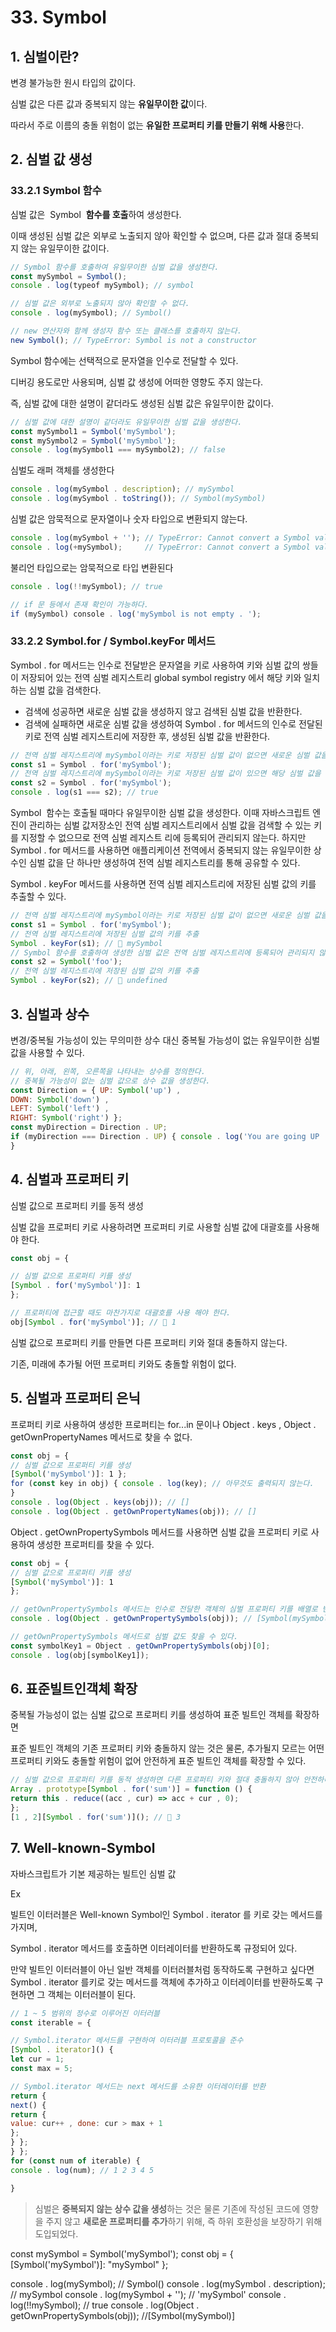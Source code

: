 # 33. Symbol

## 1. 심벌이란?

변경 불가능한 원시 타입의 값이다. 

심벌 값은 다른 값과 중복되지 않는 **유일무이한 값**이다. 

따라서 주로 이름의 충돌 위험이 없는 **유일한 프로퍼티 키를 만들기 위해 사용**한다.

## 2. 심벌 값 생성

### 33.2.1 Symbol 함수

심벌 값은  Symbol  **함수를 호출**하여 생성한다. 

이때 생성된 심벌 값은 외부로 노출되지 않아 확인할 수 없으며, 다른 값과 절대 중복되지 않는 유일무이한 값이다.

```jsx
// Symbol 함수를 호출하여 유일무이한 심벌 값을 생성한다.
const mySymbol = Symbol();
console . log(typeof mySymbol); // symbol

// 심벌 값은 외부로 노출되지 않아 확인할 수 없다.
console . log(mySymbol); // Symbol()

// new 연산자와 함께 생성자 함수 또는 클래스를 호출하지 않는다.
new Symbol(); // TypeError: Symbol is not a constructor
```

Symbol 함수에는 선택적으로 문자열을 인수로 전달할 수 있다. 

디버깅 용도로만 사용되며, 심벌 값 생성에 어떠한 영향도 주지 않는다. 

즉, 심벌 값에 대한 설명이 같더라도 생성된 심벌 값은 유일무이한 값이다.

```jsx
// 심벌 값에 대한 설명이 같더라도 유일무이한 심벌 값을 생성한다.
const mySymbol1 = Symbol('mySymbol');
const mySymbol2 = Symbol('mySymbol');
console . log(mySymbol1 === mySymbol2); // false
```

심벌도 래퍼 객체를 생성한다

```jsx
console . log(mySymbol . description); // mySymbol 
console . log(mySymbol . toString()); // Symbol(mySymbol)
```

심벌 값은 암묵적으로 문자열이나 숫자 타입으로 변환되지 않는다.

```jsx
console . log(mySymbol + ''); // TypeError: Cannot convert a Symbol value to a string 
console . log(+mySymbol);     // TypeError: Cannot convert a Symbol value to a number
```

불리언 타입으로는 암묵적으로 타입 변환된다

```jsx
console . log(!!mySymbol); // true

// if 문 등에서 존재 확인이 가능하다.
if (mySymbol) console . log('mySymbol is not empty . ');
```

### 33.2.2 Symbol.for / Symbol.keyFor 메서드

Symbol . for 메서드는 인수로 전달받은 문자열을 키로 사용하여 키와 심벌 값의 쌍들이 저장되어 있는 전역 심벌 레지스트리 global symbol registry 에서 해당 키와 일치하는 심벌 값을 검색한다.

- 검색에 성공하면 새로운 심벌 값을 생성하지 않고 검색된 심벌 값을 반환한다.
- 검색에 실패하면 새로운 심벌 값을 생성하여 Symbol . for 메서드의 인수로 전달된 키로 전역 심벌 레지스트리에 저장한 후, 생성된 심벌 값을 반환한다.

```jsx
// 전역 심벌 레지스트리에 mySymbol이라는 키로 저장된 심벌 값이 없으면 새로운 심벌 값을 생성
const s1 = Symbol . for('mySymbol');
// 전역 심벌 레지스트리에 mySymbol이라는 키로 저장된 심벌 값이 있으면 해당 심벌 값을 반환
const s2 = Symbol . for('mySymbol');
console . log(s1 === s2); // true
```

Symbol  함수는 호출될 때마다 유일무이한 심벌 값을 생성한다. 이때 자바스크립트 엔진이 관리하는 심벌 값저장소인 전역 심벌 레지스트리에서 심벌 값을 검색할 수 있는 키를 지정할 수 없으므로 전역 심벌 레지스트 리에 등록되어 관리되지 않는다. 하지만 Symbol . for 메서드를 사용하면 애플리케이션 전역에서 중복되지 않는 유일무이한 상수인 심벌 값을 단 하나만 생성하여 전역 심벌 레지스트리를 통해 공유할 수 있다.

Symbol . keyFor 메서드를 사용하면 전역 심벌 레지스트리에 저장된 심벌 값의 키를 추출할 수 있다.

```jsx
// 전역 심벌 레지스트리에 mySymbol이라는 키로 저장된 심벌 값이 없으면 새로운 심벌 값을 생성
const s1 = Symbol . for('mySymbol');
// 전역 심벌 레지스트리에 저장된 심벌 값의 키를 추출
Symbol . keyFor(s1); //  mySymbol
// Symbol 함수를 호출하여 생성한 심벌 값은 전역 심벌 레지스트리에 등록되어 관리되지 않는다.
const s2 = Symbol('foo');
// 전역 심벌 레지스트리에 저장된 심벌 값의 키를 추출 
Symbol . keyFor(s2); //  undefined
```

## 3. 심벌과 상수

변경/중복될 가능성이 있는 무의미한 상수 대신 중복될 가능성이 없는 유일무이한 심벌 값을 사용할 수 있다.

```jsx
// 위, 아래, 왼쪽, 오른쪽을 나타내는 상수를 정의한다.
// 중복될 가능성이 없는 심벌 값으로 상수 값을 생성한다.
const Direction = { UP: Symbol('up') ,
DOWN: Symbol('down') ,
LEFT: Symbol('left') ,
RIGHT: Symbol('right') };
const myDirection = Direction . UP;
if (myDirection === Direction . UP) { console . log('You are going UP . ');
}
```

## 4. 심벌과 프로퍼티 키

심벌 값으로 프로퍼티 키를 동적 생성

심벌 값을 프로퍼티 키로 사용하려면 프로퍼티 키로 사용할 심벌 값에 대괄호를 사용해야 한다. 

```jsx
const obj = {

// 심벌 값으로 프로퍼티 키를 생성
[Symbol . for('mySymbol')]: 1 
};

// 프로퍼티에 접근할 때도 마찬가지로 대괄호를 사용 해야 한다.
obj[Symbol . for('mySymbol')]; //  1
```

심벌 값으로 프로퍼티 키를 만들면 다른 프로퍼티 키와 절대 충돌하지 않는다. 

기존, 미래에 추가될 어떤 프로퍼티 키와도 충돌할 위험이 없다.

## 5. 심벌과 프로퍼티 은닉

프로퍼티 키로 사용하여 생성한 프로퍼티는 for...in 문이나 Object . keys , Object .
getOwnPropertyNames 메서드로 찾을 수 없다. 

```jsx
const obj = {
// 심벌 값으로 프로퍼티 키를 생성
[Symbol('mySymbol')]: 1 };
for (const key in obj) { console . log(key); // 아무것도 출력되지 않는다.
}
console . log(Object . keys(obj)); // [] 
console . log(Object . getOwnPropertyNames(obj)); // []
```

Object . getOwnPropertySymbols 메서드를 사용하면 심벌 값을 프로퍼티 키로 사용하여 생성한 프로퍼티를 찾을 수 있다.

```jsx
const obj = {
// 심벌 값으로 프로퍼티 키를 생성
[Symbol('mySymbol')]: 1 
};

// getOwnPropertySymbols 메서드는 인수로 전달한 객체의 심벌 프로퍼티 키를 배열로 반환한다.
console . log(Object . getOwnPropertySymbols(obj)); // [Symbol(mySymbol)]

// getOwnPropertySymbols 메서드로 심벌 값도 찾을 수 있다.
const symbolKey1 = Object . getOwnPropertySymbols(obj)[0];
console . log(obj[symbolKey1]);
```

## 6. 표준빌트인객체 확장

중복될 가능성이 없는 심벌 값으로 프로퍼티 키를 생성하여 표준 빌트인 객체를 확장하면 

표준 빌트인 객체의 기존 프로퍼티 키와 충돌하지 않는 것은 물론, 추가될지 모르는 어떤 프로퍼티 키와도 충돌할 위험이 없어 안전하게 표준 빌트인 객체를 확장할 수 있다.

```jsx
// 심벌 값으로 프로퍼티 키를 동적 생성하면 다른 프로퍼티 키와 절대 충돌하지 않아 안전하다.
Array . prototype[Symbol . for('sum')] = function () { 
return this . reduce((acc , cur) => acc + cur , 0);
};
[1 , 2][Symbol . for('sum')](); //  3
```

## 7. Well-known-Symbol

자바스크립트가 기본 제공하는 빌트인 심벌 값

Ex

빌트인 이터러블은 Well-known Symbol인 Symbol . iterator 를 키로 갖는 메서드를 가지며, 

Symbol . iterator 메서드를 호출하면 이터레이터를 반환하도록 규정되어 있다. 

만약 빌트인 이터러블이 아닌 일반 객체를 이터러블처럼 동작하도록 구현하고 싶다면 Symbol . iterator 를키로 갖는 메서드를 객체에 추가하고 이터레이터를 반환하도록 구현하면 그 객체는 이터러블이 된다.

```jsx
// 1 ~ 5 범위의 정수로 이루어진 이터러블
const iterable = {

// Symbol.iterator 메서드를 구현하여 이터러블 프로토콜을 준수
[Symbol . iterator]() { 
let cur = 1;
const max = 5;

// Symbol.iterator 메서드는 next 메서드를 소유한 이터레이터를 반환
return { 
next() { 
return { 
value: cur++ , done: cur > max + 1 
};
} };
} };
for (const num of iterable) { 
console . log(num); // 1 2 3 4 5

}
```

> 심벌은 **중복되지 않는 상수 값을 생성**하는 것은 물론 기존에 작성된 코드에 영향을 주지 않고 **새로운 프로퍼티를 추가**하기 위해, 즉 하위 호환성을 보장하기 위해 도입되었다.
>
const mySymbol = Symbol('mySymbol');
const obj = {
[Symbol('mySymbol')]: "mySymbol" 
};


console . log(mySymbol); // Symbol()
console . log(mySymbol . description); // mySymbol 
console . log(mySymbol + ''); // 'mySymbol'
console . log(!!mySymbol); // true
console . log(Object . getOwnPropertySymbols(obj)); //[Symbol(mySymbol)]
